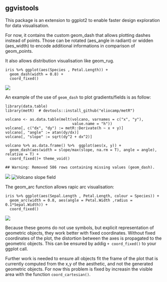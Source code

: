 ggvistools
----------

This package is an extension to ggplot2 to enable faster design
exploration for data visualisation.

For now, it contains the custom geom\_dash that allows plotting dashes
instead of points. Those can be rotated (aes\_angle in radiant) or
widden (aes\_width) to encode additional informations in comparison of
geom\_points.

It also allows distribution visualisation like geom\_rug.

    iris %>% ggplot(aes(Species , Petal.Length)) +
      geom_dash(width = 0.8) +
      coord_fixed()

![](README_files/figure-markdown_strict/unnamed-chunk-1-1.png)

An example of the use of `geom_dash` to plot gradients/fields is as
follow:

    library(data.table)
    library(metR)  # devtools::install_github("eliocamp/metR")

    volcano <- as.data.table(melt(volcano, varnames = c("x", "y"),
                                  value.name = "h"))
    volcano[, c("dx", "dy") := metR::Derivate(h ~ x + y)]
    volcano[, "angle" := atan(dy/dx)]
    volcano[, "slope" := sqrt(dy^2 + dx^2)]

    volcano %>% as.data.frame() %>%  ggplot(aes(x, y)) +
      geom_dash(aes(width = slope/max(slope, na.rm = T), angle = angle), relative = T) +
      coord_fixed()+ theme_void()

    ## Warning: Removed 586 rows containing missing values (geom_dash).

![](README_files/figure-markdown_strict/unnamed-chunk-2-1.png) ![Volcano
slope field](./images/volcano_dash.png)

The geom\_arc function allows rapic arc visualisation:

    iris %>% ggplot(aes(Sepal.Length , Petal.Length, colour = Species)) +
      geom_arc(width = 0.8, aes(angle = Petal.Width ,radius = 0.1*Sepal.Width)) +
      coord_fixed()

![](README_files/figure-markdown_strict/unnamed-chunk-3-1.png)

Because these geoms do not use symbols, but explicit representation of
geometric objects, they work better with fixed coordinates. Without
fixed coordinates of the plot, the distortion between the axes is
propagated to the geometric objects. This can be ensured by addig
`+ coord_fixed()` to your ggplot call.

Further work is needed to ensure all objects fit the frame of the plot
that is currently computed from the x,y of the aesthetic, and not the
generated geometric objects. For now this problem is fixed by increasin
the visible area with the function `coord_cartesian()`.
